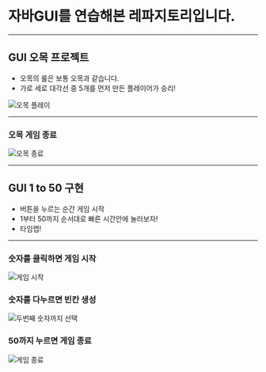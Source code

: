 # 자바GUI를 연습해본 레파지토리입니다.
___
## GUI 오목 프로젝트
* 오목의 룰은 보통 오목과 같습니다.
* 가로 세로 대각선 중 5개를 먼저 만든 플레이어가 승리!

![오목 플레이](https://user-images.githubusercontent.com/79190824/116243116-8d78a780-a7a1-11eb-9e84-181b5e79e1af.png)
____
### 오목 게임 종료
![오목 종료](https://user-images.githubusercontent.com/79190824/116243239-b7ca6500-a7a1-11eb-9810-302990ac89fe.png)

___
## GUI 1 to 50 구현
* 버튼을 누르는 순간 게임 시작
* 1부터 50까지 순서대로 빠른 시간안에 눌러보자!
* 타임랩!
___

### 숫자를 클릭하면 게임 시작

![게임 시작](https://user-images.githubusercontent.com/79190824/116244421-df6dfd00-a7a2-11eb-8dc4-c470422d08ed.png)

### 숫자를 다누르면 빈칸 생성

![두번째 숫자까지 선택](https://user-images.githubusercontent.com/79190824/116244515-f6acea80-a7a2-11eb-8fba-0839afd9d6b1.png)

### 50까지 누르면 게임 종료

![게임 종료](https://user-images.githubusercontent.com/79190824/116244523-f7de1780-a7a2-11eb-8ef2-194f47539756.png)

